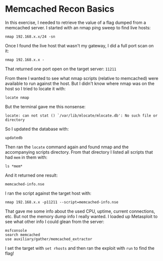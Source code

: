 # Memcached Recon Basics
In this exercise, I needed to retrieve the value of a flag dumped from a memcached server.  I started with an nmap ping sweep to find live hosts:

```
nmap 192.168.x.x/24 -sn
```

Once I found the live host that wasn't my gateway, I did a full port scan on it:

```
nmap 192.168.x.x -
```

That returned one port open on the target server: `11211`

From there I wanted to see what nmap scripts (relative to memcached) were available to run against the host.  But I didn't know where nmap was on the host so I tried to locate it with:

`locate nmap`

But the terminal gave me this nonsense:

```
locate: can not stat () `/var/lib/mlocate/mlocate.db': No such file or directory
```

So I updated the database with:

```
updatedb
```

Then ran the `locate` command again and found nmap and the accompanying scripts directory.  From that directory I listed all scripts that had `mem` in them with:

`ls *mem*`

And it returned one result:

```
memcached-info.nse
```
I ran the script against the target host with:

```
nmap 192.168.x.x -p11211 --script=memcached-info.nse
```

That gave me some info about the used CPU, uptime, current connections, etc.  But not the memory dump info I really wanted.  I loaded up Metasploit to see what other info I could glean from the server:

```
msfconsole
search memcached
use auxiliary/gather/memcached_extractor
```

I set the target with `set rhosts` and then ran the exploit with `run` to find the flag!
